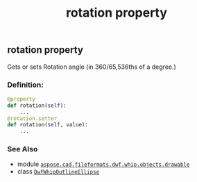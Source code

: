 ﻿---
title: rotation property
second_title: Aspose.CAD for Python via .NET API References
description: 
type: docs
weight: 160
url: /python-net/aspose.cad.fileformats.dwf.whip.objects.drawable/dwfwhipoutlineellipse/rotation/
is_root: false
---

## rotation property


Gets or sets Rotation angle (in 360/65,536ths of a degree.)
### Definition:
```python
@property
def rotation(self):
    ...
@rotation.setter
def rotation(self, value):
    ...
```

### See Also
* module [`aspose.cad.fileformats.dwf.whip.objects.drawable`](../../)
* class [`DwfWhipOutlineEllipse`](/cad/python-net/aspose.cad.fileformats.dwf.whip.objects.drawable/dwfwhipoutlineellipse)
